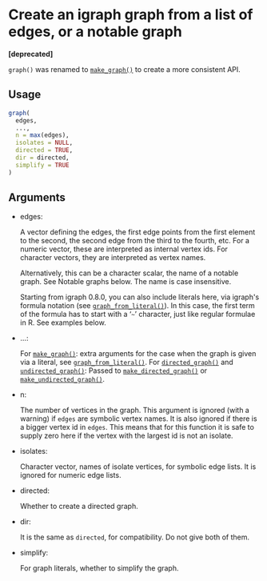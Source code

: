 # Create an igraph graph from a list of edges, or a notable graph

**\[deprecated\]**

`graph()` was renamed to
[`make_graph()`](https://r.igraph.org/reference/make_graph.md) to create
a more consistent API.

## Usage

``` r
graph(
  edges,
  ...,
  n = max(edges),
  isolates = NULL,
  directed = TRUE,
  dir = directed,
  simplify = TRUE
)
```

## Arguments

- edges:

  A vector defining the edges, the first edge points from the first
  element to the second, the second edge from the third to the fourth,
  etc. For a numeric vector, these are interpreted as internal vertex
  ids. For character vectors, they are interpreted as vertex names.

  Alternatively, this can be a character scalar, the name of a notable
  graph. See Notable graphs below. The name is case insensitive.

  Starting from igraph 0.8.0, you can also include literals here, via
  igraph's formula notation (see
  [`graph_from_literal()`](https://r.igraph.org/reference/graph_from_literal.md)).
  In this case, the first term of the formula has to start with a ‘`~`’
  character, just like regular formulae in R. See examples below.

- ...:

  For [`make_graph()`](https://r.igraph.org/reference/make_graph.md):
  extra arguments for the case when the graph is given via a literal,
  see
  [`graph_from_literal()`](https://r.igraph.org/reference/graph_from_literal.md).
  For [`directed_graph()`](https://r.igraph.org/reference/make_graph.md)
  and
  [`undirected_graph()`](https://r.igraph.org/reference/make_graph.md):
  Passed to
  [`make_directed_graph()`](https://r.igraph.org/reference/make_graph.md)
  or
  [`make_undirected_graph()`](https://r.igraph.org/reference/make_graph.md).

- n:

  The number of vertices in the graph. This argument is ignored (with a
  warning) if `edges` are symbolic vertex names. It is also ignored if
  there is a bigger vertex id in `edges`. This means that for this
  function it is safe to supply zero here if the vertex with the largest
  id is not an isolate.

- isolates:

  Character vector, names of isolate vertices, for symbolic edge lists.
  It is ignored for numeric edge lists.

- directed:

  Whether to create a directed graph.

- dir:

  It is the same as `directed`, for compatibility. Do not give both of
  them.

- simplify:

  For graph literals, whether to simplify the graph.
